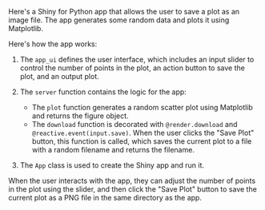 Here's a Shiny for Python app that allows the user to save a plot as an image file. The app generates some random data and plots it using Matplotlib.



Here's how the app works:

1. The `app_ui` defines the user interface, which includes an input slider to control the number of points in the plot, an action button to save the plot, and an output plot.

2. The `server` function contains the logic for the app:
   - The `plot` function generates a random scatter plot using Matplotlib and returns the figure object.
   - The `download` function is decorated with `@render.download` and `@reactive.event(input.save)`. When the user clicks the "Save Plot" button, this function is called, which saves the current plot to a file with a random filename and returns the filename.

3. The `App` class is used to create the Shiny app and run it.

When the user interacts with the app, they can adjust the number of points in the plot using the slider, and then click the "Save Plot" button to save the current plot as a PNG file in the same directory as the app.